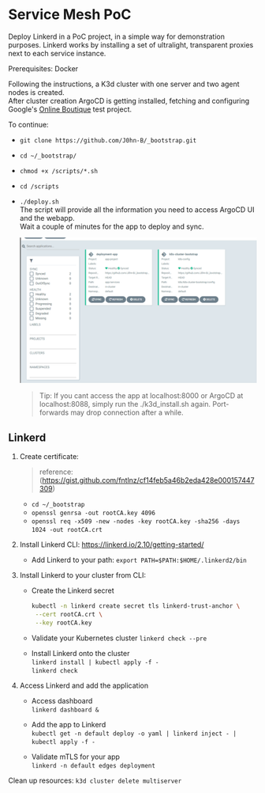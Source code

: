 # Service Mesh PoC

Deploy Linkerd in a PoC project, in a simple way for demonstration purposes.
Linkerd works by installing a set of ultralight, transparent proxies next to each service instance.

Prerequisites: Docker

Following the instructions, a K3d cluster with one server and two agent nodes is created.  
After cluster creation ArgoCD is getting installed, fetching and configuring Google's [Online Boutique](https://github.com/GoogleCloudPlatform/microservices-demo) test project.

To continue:

- `git clone https://github.com/J0hn-B/_bootstrap.git`
- `cd ~/_bootstrap/`
- `chmod +x /scripts/*.sh`
- `cd /scripts`
- `./deploy.sh`  
  The script will provide all the information you need to access ArgoCD UI and the webapp.  
  Wait a couple of minutes for the app to deploy and sync.

  ![ArgoCD](/assets/1.png)

  > Tip: If you cant access the app at localhost:8000 or ArgoCD at localhost:8088, simply run the ./k3d_install.sh again. Port-forwards may drop connection after a while.

## Linkerd

1. Create certificate:

   > reference: (<https://gist.github.com/fntlnz/cf14feb5a46b2eda428e000157447309>)

   - `cd ~/_bootstrap`
   - `openssl genrsa -out rootCA.key 4096`
   - `openssl req -x509 -new -nodes -key rootCA.key -sha256 -days 1024 -out rootCA.crt`

2. Install Linkerd CLI: <https://linkerd.io/2.10/getting-started/>

   - Add Linkerd to your path: `export PATH=$PATH:$HOME/.linkerd2/bin`

3. Install Linkerd to your cluster from CLI:

   - Create the Linkerd secret

     ```bash
     kubectl -n linkerd create secret tls linkerd-trust-anchor \
      --cert rootCA.crt \
      --key rootCA.key
     ```

   - Validate your Kubernetes cluster
     `linkerd check --pre`

   - Install Linkerd onto the cluster  
     `linkerd install | kubectl apply -f -`  
     `linkerd check`

4. Access Linkerd and add the application

   - Access dashboard  
     `linkerd dashboard &`

   - Add the app to Linkerd  
     `kubectl get -n default deploy -o yaml | linkerd inject - | kubectl apply -f -`

   - Validate mTLS for your app  
     `linkerd -n default edges deployment`

Clean up resources: `k3d cluster delete multiserver`
